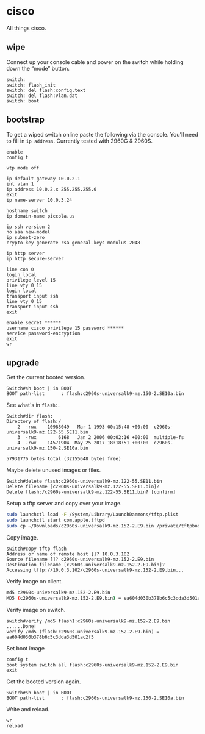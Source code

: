 # cisco

All things cisco.

## wipe

Connect up your console cable and power on the switch while holding down the “mode” button.

```plaintext
switch:
switch: flash_init
switch: del flash:config.text
switch: del flash:vlan.dat
switch: boot
```

## bootstrap

To get a wiped switch online paste the following via the console. You'll need to fill in `ip address`. Currently tested with 2960G & 2960S.

```plaintext
enable
config t

vtp mode off

ip default-gateway 10.0.2.1
int vlan 1
ip address 10.0.2.x 255.255.255.0
exit
ip name-server 10.0.3.24

hostname switch
ip domain-name piccola.us

ip ssh version 2
no aaa new-model
ip subnet-zero
crypto key generate rsa general-keys modulus 2048

ip http server
ip http secure-server

line con 0
login local
privilege level 15
line vty 0 15
login local
transport input ssh
line vty 0 15
transport input ssh
exit

enable secret ******
username cisco privilege 15 password ******
service password-encryption
exit
wr
```

## upgrade

Get the current booted version.

```plaintext
Switch#sh boot | in BOOT
BOOT path-list      : flash:c2960s-universalk9-mz.150-2.SE10a.bin
```

See what's in `flash:`.

```plaintext
Switch#dir flash:
Directory of flash:/
    2  -rwx    10988049   Mar 1 1993 00:15:48 +00:00  c2960s-universalk9-mz.122-55.SE11.bin
    3  -rwx        6168   Jan 2 2006 00:02:16 +00:00  multiple-fs
    4  -rwx    14571904  May 25 2017 18:18:51 +00:00  c2960s-universalk9-mz.150-2.SE10a.bin

57931776 bytes total (32155648 bytes free)
```

Maybe delete unused images or files.

```plaintext
Switch#delete flash:c2960s-universalk9-mz.122-55.SE11.bin
Delete filename [c2960s-universalk9-mz.122-55.SE11.bin]?
Delete flash:/c2960s-universalk9-mz.122-55.SE11.bin? [confirm]
```

Setup a tftp server and copy over your image.

```bash
sudo launchctl load -F /System/Library/LaunchDaemons/tftp.plist
sudo launchctl start com.apple.tftpd
sudo cp ~/Downloads/c2960s-universalk9-mz.152-2.E9.bin /private/tftpboot/
```

Copy image.

```plaintext
switch#copy tftp flash
Address or name of remote host []? 10.0.3.102
Source filename []? c2960s-universalk9-mz.152-2.E9.bin
Destination filename [c2960s-universalk9-mz.152-2.E9.bin]?
Accessing tftp://10.0.3.102/c2960s-universalk9-mz.152-2.E9.bin...
```

Verify image on client.

```bash
md5 c2960s-universalk9-mz.152-2.E9.bin
MD5 (c2960s-universalk9-mz.152-2.E9.bin) = ea604d030b378b6c5c3dda3d501ac2f5
```

Verify image on switch.

```plaintext
switch#verify /md5 flash1:c2960s-universalk9-mz.152-2.E9.bin
......Done!
verify /md5 (flash:c2960s-universalk9-mz.152-2.E9.bin) = ea604d030b378b6c5c3dda3d501ac2f5
```

Set boot image

```plaintext
config t
boot system switch all flash:c2960s-universalk9-mz.152-2.E9.bin
exit
```

Get the booted version again.

```plaintext
Switch#sh boot | in BOOT
BOOT path-list      : flash:c2960s-universalk9-mz.150-2.SE10a.bin
```

Write and reload.

```plaintext
wr
reload
```

